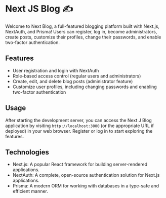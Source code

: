# Next JS Blog ✍️

Welcome to Next Blog, a full-featured blogging platform built with Next.js, NextAuth, and Prisma! Users can register, log in, become administrators, create posts, customize their profiles, change their passwords, and enable two-factor authentication.

## Features

- User registration and login with NextAuth
- Role-based access control (regular users and administrators)
- Create, edit, and delete blog posts (administrator feature)
- Customize user profiles, including changing passwords and enabling two-factor authentication


## Usage

After starting the development server, you can access the Next J Blog application by visiting `http://localhost:3000` (or the appropriate URL if deployed) in your web browser. Register or log in to start exploring the features.

## Technologies

- Next.js: A popular React framework for building server-rendered applications.
- NextAuth: A complete, open-source authentication solution for Next.js applications.
- Prisma: A modern ORM for working with databases in a type-safe and efficient manner.

